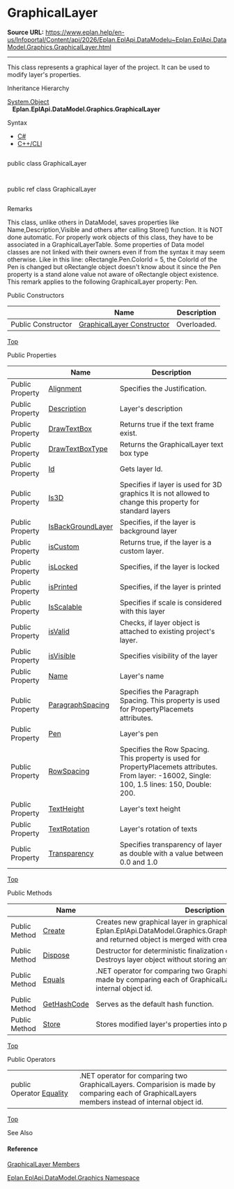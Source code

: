 # GraphicalLayer

**Source URL:** https://www.eplan.help/en-us/Infoportal/Content/api/2026/Eplan.EplApi.DataModelu~Eplan.EplApi.DataModel.Graphics.GraphicalLayer.html

---

This class represents a graphical layer of the project. It can be used to modify layer's properties.

Inheritance Hierarchy

[System.Object](#)  
   **Eplan.EplApi.DataModel.Graphics.GraphicalLayer**

Syntax

- [C#](#i-syntax-CS)
- [C++/CLI](#i-syntax-CPP2005)

```
```
public class GraphicalLayer
```
```

```
```
public ref class GraphicalLayer
```
```

Remarks

This class, unlike others in DataModel, saves properties like Name,Description,Visible and others after calling Store() function. It is NOT done automatic. For properly work objects of this class, they have to be associated in a GraphicalLayerTable. Some properties of Data model classes are not linked with their owners even if from the syntax it may seem otherwise. Like in this line: oRectangle.Pen.ColorId = 5, the ColorId of the Pen is changed but oRectangle object doesn't know about it since the Pen property is a stand alone value not aware of oRectangle object existence. This remark applies to the following GraphicalLayer property: Pen.



Public Constructors

|  | Name | Description |
| --- | --- | --- |
| Public Constructor | [GraphicalLayer Constructor](Eplan.EplApi.DataModelu~Eplan.EplApi.DataModel.Graphics.GraphicalLayer~_ctor.html) | Overloaded. |

[Top](#top)



Public Properties

|  | Name | Description |
| --- | --- | --- |
| Public Property | [Alignment](Eplan.EplApi.DataModelu~Eplan.EplApi.DataModel.Graphics.GraphicalLayer~Alignment.html) | Specifies the Justification. |
| Public Property | [Description](Eplan.EplApi.DataModelu~Eplan.EplApi.DataModel.Graphics.GraphicalLayer~Description.html) | Layer's description |
| Public Property | [DrawTextBox](Eplan.EplApi.DataModelu~Eplan.EplApi.DataModel.Graphics.GraphicalLayer~DrawTextBox.html) | Returns true if the text frame exist. |
| Public Property | [DrawTextBoxType](Eplan.EplApi.DataModelu~Eplan.EplApi.DataModel.Graphics.GraphicalLayer~DrawTextBoxType.html) | Returns the GraphicalLayer text box type |
| Public Property | [Id](Eplan.EplApi.DataModelu~Eplan.EplApi.DataModel.Graphics.GraphicalLayer~Id.html) | Gets layer Id. |
| Public Property | [Is3D](Eplan.EplApi.DataModelu~Eplan.EplApi.DataModel.Graphics.GraphicalLayer~Is3D.html) | Specifies if layer is used for 3D graphics It is not allowed to change this property for standard layers |
| Public Property | [IsBackGroundLayer](Eplan.EplApi.DataModelu~Eplan.EplApi.DataModel.Graphics.GraphicalLayer~IsBackGroundLayer.html) | Specifies, if the layer is background layer |
| Public Property | [isCustom](Eplan.EplApi.DataModelu~Eplan.EplApi.DataModel.Graphics.GraphicalLayer~isCustom.html) | Returns true, if the layer is a custom layer. |
| Public Property | [isLocked](Eplan.EplApi.DataModelu~Eplan.EplApi.DataModel.Graphics.GraphicalLayer~isLocked.html) | Specifies, if the layer is locked |
| Public Property | [isPrinted](Eplan.EplApi.DataModelu~Eplan.EplApi.DataModel.Graphics.GraphicalLayer~isPrinted.html) | Specifies, if the layer is printed |
| Public Property | [IsScalable](Eplan.EplApi.DataModelu~Eplan.EplApi.DataModel.Graphics.GraphicalLayer~IsScalable.html) | Specifies if scale is considered with this layer |
| Public Property | [isValid](Eplan.EplApi.DataModelu~Eplan.EplApi.DataModel.Graphics.GraphicalLayer~isValid.html) | Checks, if layer object is attached to existing project's layer. |
| Public Property | [isVisible](Eplan.EplApi.DataModelu~Eplan.EplApi.DataModel.Graphics.GraphicalLayer~isVisible.html) | Specifies visibility of the layer |
| Public Property | [Name](Eplan.EplApi.DataModelu~Eplan.EplApi.DataModel.Graphics.GraphicalLayer~Name.html) | Layer's name |
| Public Property | [ParagraphSpacing](Eplan.EplApi.DataModelu~Eplan.EplApi.DataModel.Graphics.GraphicalLayer~ParagraphSpacing.html) | Specifies the Paragraph Spacing. This property is used for PropertyPlacemets attributes. |
| Public Property | [Pen](Eplan.EplApi.DataModelu~Eplan.EplApi.DataModel.Graphics.GraphicalLayer~Pen.html) | Layer's pen |
| Public Property | [RowSpacing](Eplan.EplApi.DataModelu~Eplan.EplApi.DataModel.Graphics.GraphicalLayer~RowSpacing.html) | Specifies the Row Spacing. This property is used for PropertyPlacemets attributes. From layer: -16002, Single: 100, 1.5 lines: 150, Double: 200. |
| Public Property | [TextHeight](Eplan.EplApi.DataModelu~Eplan.EplApi.DataModel.Graphics.GraphicalLayer~TextHeight.html) | Layer's text height |
| Public Property | [TextRotation](Eplan.EplApi.DataModelu~Eplan.EplApi.DataModel.Graphics.GraphicalLayer~TextRotation.html) | Layer's rotation of texts |
| Public Property | [Transparency](Eplan.EplApi.DataModelu~Eplan.EplApi.DataModel.Graphics.GraphicalLayer~Transparency.html) | Specifies transparency of layer as double with a value between 0.0 and 1.0 |

[Top](#top)

Public Methods

|  | Name | Description |
| --- | --- | --- |
| Public Method | [Create](Eplan.EplApi.DataModelu~Eplan.EplApi.DataModel.Graphics.GraphicalLayer~Create.html) | Creates new graphical layer in graphical table. This function calls Eplan.EplApi.DataModel.Graphics.GraphicalLayerTable.AddLayer() and returned object is merged with created object. |
| Public Method | [Dispose](Eplan.EplApi.DataModelu~Eplan.EplApi.DataModel.Graphics.GraphicalLayer~Dispose().html) | Destructor for deterministic finalization of GraphicalLayer object. Destroys layer object without storing any changes into project. |
| Public Method | [Equals](Eplan.EplApi.DataModelu~Eplan.EplApi.DataModel.Graphics.GraphicalLayer~Equals.html) | .NET operator for comparing two GraphicalLayers. Comparison is made by comparing each of GraphicalLayers members instead of internal object id. |
| Public Method | [GetHashCode](Eplan.EplApi.DataModelu~Eplan.EplApi.DataModel.Graphics.GraphicalLayer~GetHashCode.html) | Serves as the default hash function. |
| Public Method | [Store](Eplan.EplApi.DataModelu~Eplan.EplApi.DataModel.Graphics.GraphicalLayer~Store.html) | Stores modified layer's properties into project. |

[Top](#top)



Public Operators

|  |  |
| --- | --- |
| public Operator [Equality](Eplan.EplApi.DataModelu~Eplan.EplApi.DataModel.Graphics.GraphicalLayer~op_Equality.html) | .NET operator for comparing two GraphicalLayers. Comparision is made by comparing each of GraphicalLayers members instead of internal object id. |

[Top](#top)

See Also

#### Reference

[GraphicalLayer Members](Eplan.EplApi.DataModelu~Eplan.EplApi.DataModel.Graphics.GraphicalLayer_members.html)
  
[Eplan.EplApi.DataModel.Graphics Namespace](Eplan.EplApi.DataModelu~Eplan.EplApi.DataModel.Graphics_namespace.html)
